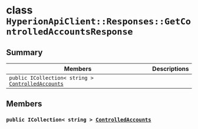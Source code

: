 # class `HyperionApiClient::Responses::GetControlledAccountsResponse` 

## Summary

 Members                        | Descriptions                                
--------------------------------|---------------------------------------------
`public ICollection< string > `[`ControlledAccounts`](#class_hyperion_api_client_1_1_responses_1_1_get_controlled_accounts_response_1a3de9eebc13e86f5e3c5ebdfccc07c517) | 

## Members

### `public ICollection< string > `[`ControlledAccounts`](#class_hyperion_api_client_1_1_responses_1_1_get_controlled_accounts_response_1a3de9eebc13e86f5e3c5ebdfccc07c517) 

